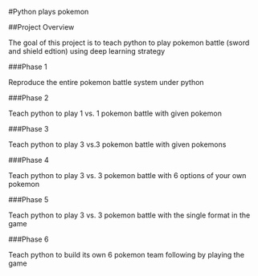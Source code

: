 #Python plays pokemon

##Project Overview

The goal of this project is to teach python to play pokemon battle (sword and shield edtion) using deep learning strategy


###Phase 1

Reproduce the entire pokemon battle system under python

###Phase 2

Teach python to play 1 vs. 1 pokemon battle with given pokemon

###Phase 3

Teach python to play 3 vs.3 pokemon battle with given pokemons

###Phase 4

Teach python to play 3 vs. 3 pokemon battle with 6 options of your own pokemon

###Phase 5

Teach python to play 3 vs. 3 pokemon battle with the single format in the game

###Phase 6

Teach python to build its own 6 pokemon team following by playing the game
